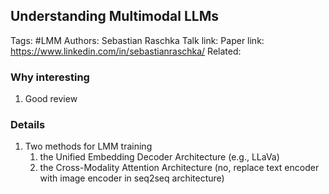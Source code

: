 ## **Understanding Multimodal LLMs**
Tags: #LMM
Authors: Sebastian Raschka
Talk link: 
Paper link: https://www.linkedin.com/in/sebastianraschka/
Related: 
### Why interesting
1. Good review
### Details
1. Two methods for LMM training
	1. the Unified Embedding Decoder Architecture (e.g., LLaVa)
	2. the Cross-Modality Attention Architecture (no, replace text encoder with image encoder in seq2seq architecture)